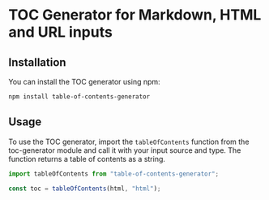 # TOC Generator for Markdown, HTML and URL inputs

## Installation

You can install the TOC generator using npm:

```sh
npm install table-of-contents-generator
```

## Usage

To use the TOC generator, import the `tableOfContents` function from the toc-generator module and call it with your input source and type. The function returns a table of contents as a string.

```js
import tableOfContents from "table-of-contents-generator";

const toc = tableOfContents(html, "html");
```
